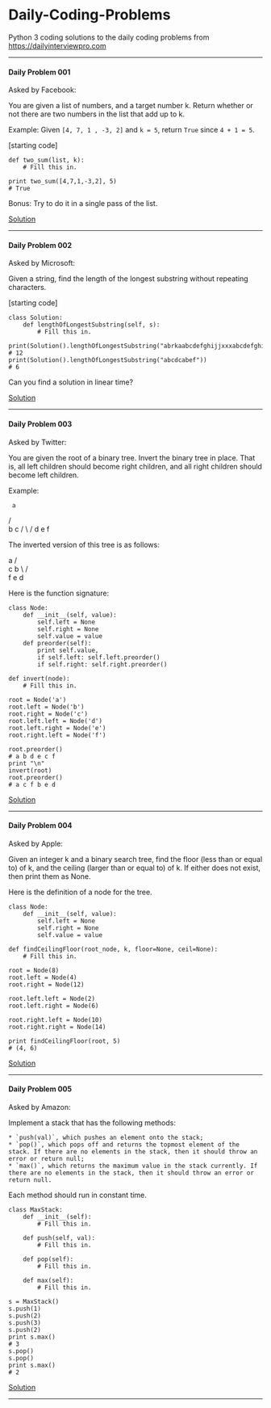 # Daily-Coding-Problems
Python 3 coding solutions to the daily coding problems from https://dailyinterviewpro.com

---

#### Daily Problem 001

Asked by Facebook:

You are given a list of numbers, and a target number k. Return whether or not
there are two numbers in the list that add up to k.

Example:
Given `[4, 7, 1 , -3, 2]` and `k = 5`,
return `True` since `4 + 1 = 5`.

[starting code]
```
def two_sum(list, k):
    # Fill this in.

print two_sum([4,7,1,-3,2], 5)
# True
```

Bonus: Try to do it in a single pass of the list.

[Solution](code-solutions/Solution_001.py)

---

#### Daily Problem 002

Asked by Microsoft:

Given a string, find the length of the longest substring without repeating characters.

[starting code]
```
class Solution:
    def lengthOfLongestSubstring(self, s):
        # Fill this in.

print(Solution().lengthOfLongestSubstring("abrkaabcdefghijjxxxabcdefghijk"))
# 12
print(Solution().lengthOfLongestSubstring("abcdcabef"))
# 6
```

Can you find a solution in linear time?

[Solution](code-solutions/Solution_002.py)

---

#### Daily Problem 003

Asked by Twitter:

You are given the root of a binary tree. Invert the binary tree in place. That is, all left children should become right children, and all right children should become left children.

Example:

     a
   /   \
  b     c
 / \   /
d   e f


The inverted version of this tree is as follows:

   a
 /   \
c     b
 \   / \
  f e   d


Here is the function signature:

```
class Node:
    def __init__(self, value):
        self.left = None
        self.right = None
        self.value = value
    def preorder(self):
        print self.value,
        if self.left: self.left.preorder()
        if self.right: self.right.preorder()

def invert(node):
    # Fill this in.

root = Node('a') 
root.left = Node('b') 
root.right = Node('c') 
root.left.left = Node('d') 
root.left.right = Node('e') 
root.right.left = Node('f') 

root.preorder()
# a b d e c f 
print "\n"
invert(root)
root.preorder()
# a c f b e d
```

[Solution](code-solutions/Solution_003.py)

---

#### Daily Problem 004

Asked by Apple:

Given an integer k and a binary search tree, find the floor (less than or equal to) of k, and the ceiling (larger than or equal to) of k. If either does not exist, then print them as None.

Here is the definition of a node for the tree.

```
class Node:
    def __init__(self, value):
        self.left = None
        self.right = None
        self.value = value

def findCeilingFloor(root_node, k, floor=None, ceil=None):
    # Fill this in.

root = Node(8) 
root.left = Node(4) 
root.right = Node(12) 
  
root.left.left = Node(2) 
root.left.right = Node(6) 
  
root.right.left = Node(10) 
root.right.right = Node(14) 

print findCeilingFloor(root, 5)
# (4, 6)
```

[Solution](code-solutions/Solution_004.py)

---

#### Daily Problem 005

Asked by Amazon:

Implement a stack that has the following methods:

    * `push(val)`, which pushes an element onto the stack;
    * `pop()`, which pops off and returns the topmost element of the stack. If there are no elements in the stack, then it should throw an error or return null;
    * `max()`, which returns the maximum value in the stack currently. If there are no elements in the stack, then it should throw an error or return null.

Each method should run in constant time.

```
class MaxStack:
    def __init__(self):
        # Fill this in.

    def push(self, val):
        # Fill this in.

    def pop(self):
        # Fill this in.

    def max(self):
        # Fill this in.

s = MaxStack()
s.push(1)
s.push(2)
s.push(3)
s.push(2)
print s.max()
# 3
s.pop()
s.pop()
print s.max()
# 2
```

[Solution](code-solutions/Solution_005.py)

---